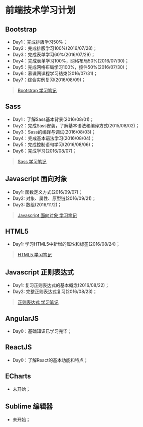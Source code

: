 # 前端技术学习计划
## Bootstrap
* Day1：完成排版学习50%；
* Day2：完成排版学习100%(2016/07/28)；
* Day3：完成表单学习60%(2016/07/29)；
* Day4：完成表单学习100%，网格布局50%(2016/07/30)；
* Day5：完成网格布局学习100%，控件50%(2016/07/30)；
* Day6：慕课网课程学习结束(2016/07/31)；
* Day7：综合实例复习(2016/08/09)；

> [Bootstrap 学习笔记](https://github.com/coolhwm/learning-front-end-dev/tree/master/doc/bootstrap)

## Sass
* Day1：了解Sass基本背景(2016/08/01)；
* Day2：完成Sass安装，了解基本语法和编译方式(2015/08/02)；
* Day3：Sass的编译与调试(2016/08/03)；
* Day4：完成基本语法学习(2016/08/04)；
* Day5：完成控制语句学习(2016/08/06)；
* Day6：完成学习(2016/08/07)；

> [Sass 学习笔记](https://github.com/coolhwm/learning-front-end-dev/tree/master/doc/sass)

## Javascript 面向对象
* Day1: 函数定义方式(2016/09/07)；
* Day2: 对象、属性、原型链(2016/09/21)；
* Day3: 数组(2016/11/2)；

> [Javascript 面向对象 学习笔记](https://github.com/coolhwm/learning-front-end-dev/tree/master/doc/oop)


## HTML5
* Day1: 学习HTML5中新增的属性和标签(2016/08/24)；

> [HTML5 学习笔记](https://github.com/coolhwm/learning-front-end-dev/tree/master/doc/html5)

## Javascript 正则表达式
* Day1: 复习正则表达式的基本概念(2016/08/22)；
* Day2: 完整正则表达式复习(2016/08/23)；

> [正则表达式 学习笔记](https://github.com/coolhwm/learning-front-end-dev/tree/master/doc/regex)


## AngularJS
* Day0：基础知识已学习完毕；

## ReactJS
* Day0：了解React的基本功能和特点；

## ECharts
* 未开始；

## Sublime 编辑器
* 未开始；